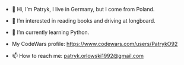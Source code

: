 - 👋 Hi, I’m Patryk, I live in Germany, but I come from Poland.
- 👀 I’m interested in reading books and driving at longboard. 
- 🌱 I’m currently learning Python.
- My CodeWars profile: https://www.codewars.com/users/PatrykO92

- 📫 How to reach me:
          patryk.orlowski1992@gmail.com
          
<!---
PatrykO92/PatrykO92 is a ✨ special ✨ repository because its `README.md` (this file) appears on your GitHub profile.
You can click the Preview link to take a look at your changes.
--->
